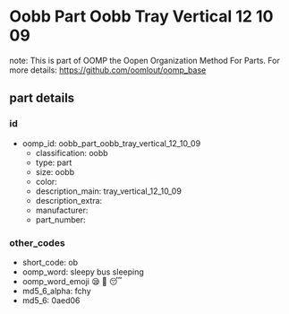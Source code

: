 # Oobb Part Oobb Tray Vertical 12 10 09  

note: This is part of OOMP the Oopen Organization Method For Parts. For more details: https://github.com/oomlout/oomp_base

##  part details





### id
* oomp_id: oobb_part_oobb_tray_vertical_12_10_09
  * classification: oobb
  * type: part
  * size: oobb
  * color: 
  * description_main: tray_vertical_12_10_09
  * description_extra: 
  * manufacturer: 
  * part_number: 

### other_codes
* short_code: ob
* oomp_word: sleepy bus sleeping
* oomp_word_emoji :sleepy: :bus: :sleeping:
* md5_6_alpha: fchy
* md5_6: 0aed06
